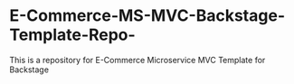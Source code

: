 # E-Commerce-MS-MVC-Backstage-Template-Repo-
This is a repository for E-Commerce Microservice MVC Template for Backstage
